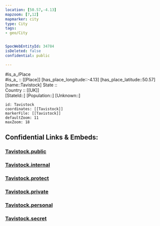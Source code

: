 ```yaml
---
location: [50.57,-4.13] 
mapzoom: [7,12] 
mapmarker: city 
type: City
tags:
- geo/City


SpocWebEntityId: 34784
isDeleted: false
confidential: public

---
```

#is_a_/Place  
#is_a_ :: [[Place]] 
[has_place_longitude::-4.13] 
[has_place_latitude::50.57] 
[name::Tavistock] 
State ::  
Country :: [[UK]]  
[StateId::] 
[Population::] 
[Unknown::] 


```leaflet
id: Tavistock
coordinates: [[Tavistock]] 
markerFile: [[Tavistock]] 
defaultZoom: 11 
maxZoom: 18
```


## Confidential Links & Embeds: 

### [Tavistock.public](/_public/\Earth\Continent\Europe\Europe~North\UK\England\Regions~England\South_West_England\Devon,County\cities~Devon\Devon~West\cities~WestDevonTavistock.public.md) 

### [Tavistock.internal](/_internal/\Earth\Continent\Europe\Europe~North\UK\England\Regions~England\South_West_England\Devon,County\cities~Devon\Devon~West\cities~WestDevonTavistock.internal.md) 

### [Tavistock.protect](/_protect/\Earth\Continent\Europe\Europe~North\UK\England\Regions~England\South_West_England\Devon,County\cities~Devon\Devon~West\cities~WestDevonTavistock.protect.md) 

### [Tavistock.private](/_private/\Earth\Continent\Europe\Europe~North\UK\England\Regions~England\South_West_England\Devon,County\cities~Devon\Devon~West\cities~WestDevonTavistock.private.md) 

### [Tavistock.personal](/_personal/\Earth\Continent\Europe\Europe~North\UK\England\Regions~England\South_West_England\Devon,County\cities~Devon\Devon~West\cities~WestDevonTavistock.personal.md) 

### [Tavistock.secret](/_secret/\Earth\Continent\Europe\Europe~North\UK\England\Regions~England\South_West_England\Devon,County\cities~Devon\Devon~West\cities~WestDevonTavistock.secret.md)

